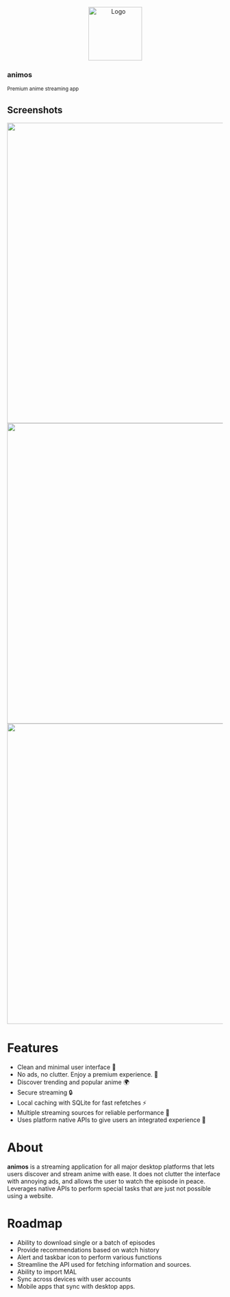 <p align="center">
    <img src="https://github.com/Nectres/animos/blob/master/build/icons/512x512.png?raw=true" alt="Logo" width="125px"  />
    <h3> animos </h3>
    <small> Premium anime streaming app </small>
</p>

## Screenshots
<div style="text-align:center">
<img src="https://ik.imagekit.io/u8heu9jhq/homepage?ik-sdk-version=javascript-1.4.3&updatedAt=1668226605539" width="700px"/>
<img src="https://ik.imagekit.io/u8heu9jhq/anime_info?ik-sdk-version=javascript-1.4.3&updatedAt=1668226605539" width="700px"/>
<img src="https://ik.imagekit.io/u8heu9jhq/episode?ik-sdk-version=javascript-1.4.3&updatedAt=1668226605539" width="700px"/>

</div>


# Features

- Clean and minimal user interface 🌟
- No ads, no clutter. Enjoy a premium experience. 🛑
- Discover trending and popular anime 🌍
- Secure streaming 🔒
- Local caching with SQLite for fast refetches ⚡
- Multiple streaming sources for reliable performance 🐳
- Uses platform native APIs to give users an integrated experience 🤝


# About
 <b>animos</b> is a streaming application for all major desktop platforms that lets users discover and stream anime with ease.
 It does not clutter the interface with annoying ads, and allows the user to watch the episode in peace. Leverages native APIs to perform special tasks that are just not possible using a website.


# Roadmap
- Ability to download single or a batch of episodes
- Provide recommendations based on watch history
- Alert and taskbar icon to perform various functions
- Streamline the API used for fetching information and sources.
- Ability to import MAL
- Sync across devices with user accounts
- Mobile apps that sync with desktop apps.
